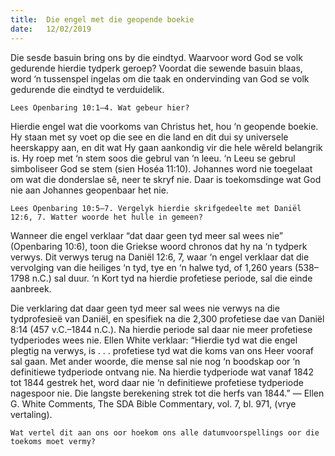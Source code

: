 ```yaml
---
title:  Die engel met die geopende boekie
date:   12/02/2019
---
```


Die sesde basuin bring ons by die eindtyd. Waarvoor word God se volk gedurende hierdie tydperk geroep? Voordat die sewende basuin blaas, word ‘n tussenspel ingelas om die taak en ondervinding van God se volk gedurende die eindtyd te verduidelik. 

`Lees Openbaring 10:1–4. Wat gebeur hier?`  

Hierdie engel wat die voorkoms van Christus het, hou ‘n geopende boekie. Hy staan met sy voet op die see en die land en dit dui sy universele heerskappy aan, en dit wat Hy gaan aankondig vir die hele wêreld belangrik is. Hy roep met ‘n stem soos die gebrul van ‘n leeu. ‘n Leeu se gebrul simboliseer God se stem (sien Hoséa 11:10). Johannes word nie toegelaat om wat die donderslae sê, neer te skryf nie. Daar is toekomsdinge wat God nie aan Johannes geopenbaar het nie. 

`Lees Openbaring 10:5–7. Vergelyk hierdie skrifgedeelte met Daniël 12:6, 7. Watter woorde het hulle in gemeen?` 

Wanneer die engel verklaar “dat daar geen tyd meer sal wees nie” (Openbaring 10:6), toon die Griekse woord chronos dat hy na ‘n tydperk verwys. Dit verwys terug na Daniël 12:6, 7, waar ‘n engel verklaar dat die vervolging van die heiliges ‘n tyd, tye en ‘n halwe tyd, of 1,260 years (538–1798 n.C.) sal duur. ‘n Kort tyd na hierdie profetiese periode, sal die einde aanbreek. 

Die verklaring dat daar geen tyd meer sal wees nie verwys na die tydprofesieë van Daniël, en spesifiek na die 2,300 profetiese dae van Daniël 8:14 (457 v.C.–1844 n.C.). Na hierdie periode sal daar nie meer profetiese tydperiodes wees nie. Ellen White verklaar: “Hierdie tyd wat die engel plegtig na verwys, is . . . profetiese tyd wat die koms van ons Heer vooraf sal gaan. Met ander woorde, die mense sal nie nog ‘n boodskap oor ‘n definitiewe tydperiode ontvang nie. Na hierdie tydperiode wat vanaf 1842 tot 1844 gestrek het, word daar nie ‘n definitiewe profetiese tydperiode nagespoor nie. Die langste berekening strek tot die herfs van 1844.” — Ellen G. White Comments, The SDA Bible Commentary, vol. 7, bl. 971, (vrye vertaling). 

`Wat vertel dit aan ons oor hoekom ons alle datumvoorspellings oor die toekoms moet vermy?`